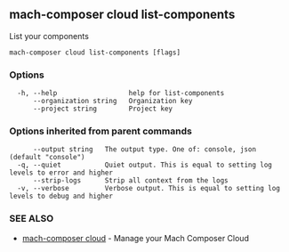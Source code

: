## mach-composer cloud list-components

List your components

```
mach-composer cloud list-components [flags]
```

### Options

```
  -h, --help                  help for list-components
      --organization string   Organization key
      --project string        Project key
```

### Options inherited from parent commands

```
      --output string   The output type. One of: console, json (default "console")
  -q, --quiet           Quiet output. This is equal to setting log levels to error and higher
      --strip-logs      Strip all context from the logs
  -v, --verbose         Verbose output. This is equal to setting log levels to debug and higher
```

### SEE ALSO

* [mach-composer cloud](mach-composer_cloud.md)	 - Manage your Mach Composer Cloud

